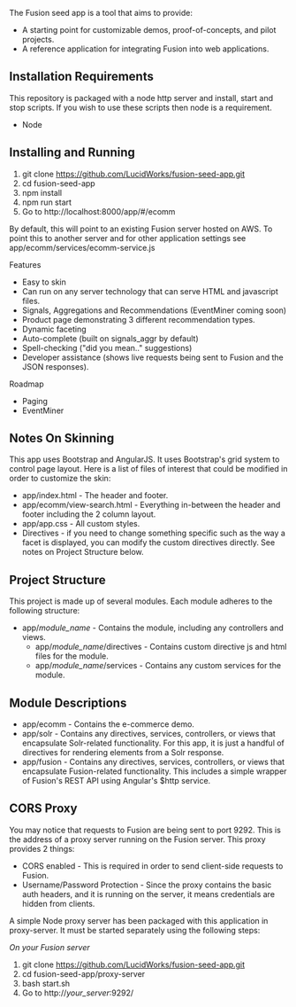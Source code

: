 
The Fusion seed app is a tool that aims to provide:
* A starting point for customizable demos, proof-of-concepts, and pilot projects.
* A reference application for integrating Fusion into web applications.

## Installation Requirements
This repository is packaged with a node http server and install, start and stop scripts. If you wish to use these scripts then node is a requirement.
* Node

## Installing and Running
1. git clone https://github.com/LucidWorks/fusion-seed-app.git
2. cd fusion-seed-app
3. npm install
4. npm run start
5. Go to http://localhost:8000/app/#/ecomm

By default, this will point to an existing Fusion server hosted on AWS. To point this to another server and for other application settings see app/ecomm/services/ecomm-service.js

Features
* Easy to skin
* Can run on any server technology that can serve HTML and javascript files.
* Signals, Aggregations and Recommendations (EventMiner coming soon)
* Product page demonstrating 3 different recommendation types.
* Dynamic faceting
* Auto-complete (built on signals_aggr by default)
* Spell-checking ("did you mean.." suggestions)
* Developer assistance (shows live requests being sent to Fusion and the JSON responses).

Roadmap
* Paging
* EventMiner

## Notes On Skinning
This app uses Bootstrap and AngularJS. It uses Bootstrap's grid system to control page layout. Here is a list of files of interest that could be modified in order to customize the skin:
* app/index.html - The header and footer.
* app/ecomm/view-search.html - Everything in-between the header and footer including the 2 column layout.
* app/app.css - All custom styles.
* Directives - if you need to change something specific such as the way a facet is displayed, you can modify the custom directives directly. See notes on Project Structure below.

## Project Structure
This project is made up of several modules. Each module adheres to the following structure:
* app/_module_name_ - Contains the module, including any controllers and views.
  * app/_module_name_/directives - Contains custom directive js and html files for the module.
  * app/_module_name_/services - Contains any custom services for the module.

## Module Descriptions
* app/ecomm - Contains the e-commerce demo.
* app/solr - Contains any directives, services, controllers, or views that encapsulate Solr-related functionality. For this app, it is just a handful of directives for rendering elements from a Solr response.
* app/fusion - Contains any directives, services, controllers, or views that encapsulate Fusion-related functionality. This includes a simple wrapper of Fusion's REST API using Angular's $http service.

## CORS Proxy
You may notice that requests to Fusion are being sent to port 9292. This is the address of a proxy server running on the Fusion server. This proxy provides 2 things:
* CORS enabled - This is required in order to send client-side requests to Fusion.
* Username/Password Protection - Since the proxy contains the basic auth headers, and it is running on the server, it means credentials are hidden from clients.

A simple Node proxy server has been packaged with this application in proxy-server. It must be started separately using the following steps:

*On your Fusion server*

1. git clone https://github.com/LucidWorks/fusion-seed-app.git
2. cd fusion-seed-app/proxy-server
3. bash start.sh
4. Go to http://_your_server_:9292/
